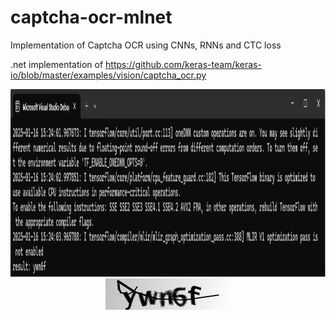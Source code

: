 # captcha-ocr-mlnet
Implementation of Captcha OCR using CNNs, RNNs and CTC loss

.net implementation of https://github.com/keras-team/keras-io/blob/master/examples/vision/captcha_ocr.py

<p align="center">
<img src="docs/console.png" alt="console output" height="300" >
<img src="ConsoleApp/test.png" alt="raw image" height="50" >
</p>
